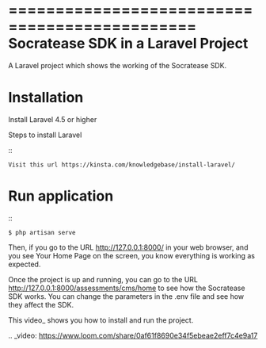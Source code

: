 ==============================================
Socratease SDK in a Laravel Project
==============================================

A Laravel project which shows the working of the Socratease SDK.

# Installation

Install Laravel 4.5 or higher

Steps to install Laravel

::

    Visit this url https://kinsta.com/knowledgebase/install-laravel/

# Run application

::

    $ php artisan serve

Then, if you go to the URL http://127.0.0.1:8000/ in your web browser, and you see
Your Home Page on the screen, you know everything is working as expected.

Once the project is up and running, you can go to the URL http://127.0.0.1:8000/assessments/cms/home to see how the
Socratease SDK works. You can change the parameters in the .env file and see how they affect the SDK.

This video\_ shows you how to install and run the project.

.. \_video: https://www.loom.com/share/0af61f8690e34f5ebeae2eff7c4e9a17
